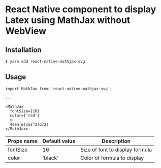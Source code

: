 # React Native component to display Latex using MathJax without WebView

## Installation
```
$ yarn add react-native-mathjax-svg
```

## Usage
```
import MathJax from 'react-native-mathjax-svg';

...

<MathJax
  fontSize={16}
  color={'red'}
  >
  4sen(α)cos^2(α/2)
</MathJax>
```

|  Props name   | Default value  | Description                             |
| ------------- | -------------- | --------------------------------------- |
|  fontSize     | 16             | Size of font to display formula         |
|  color        | 'black'        | Color of formula to display             |

